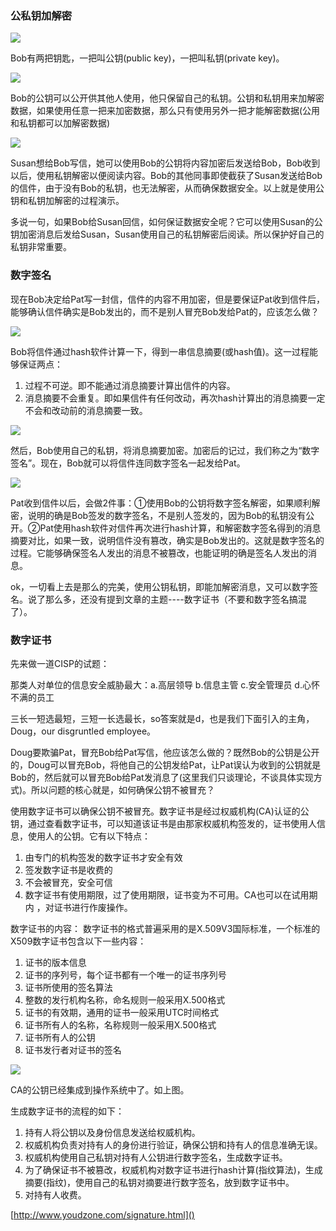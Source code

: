 ### 公私钥加解密
![](https://github.com/ashenone0917/image/blob/main/670ddf02812a4789aa12901770f015de.png)  

Bob有两把钥匙，一把叫公钥(public key)，一把叫私钥(private key)。

![](https://github.com/ashenone0917/image/blob/main/161989e5a64f4c0c8210912022f2f4ae.png)  

Bob的公钥可以公开供其他人使用，他只保留自己的私钥。公钥和私钥用来加解密数据，如果使用任意一把来加密数据，那么只有使用另外一把才能解密数据(公用和私钥都可以加解密数据)  

![](https://github.com/ashenone0917/image/blob/main/3eefdc51188b4fc09b3ad8735f712d37.png)  

Susan想给Bob写信，她可以使用Bob的公钥将内容加密后发送给Bob，Bob收到以后，使用私钥解密以便阅读内容。Bob的其他同事即使截获了Susan发送给Bob的信件，由于没有Bob的私钥，也无法解密，从而确保数据安全。以上就是使用公钥和私钥加解密的过程演示。  

多说一句，如果Bob给Susan回信，如何保证数据安全呢？它可以使用Susan的公钥加密消息后发给Susan，Susan使用自己的私钥解密后阅读。所以保护好自己的私钥非常重要。

### 数字签名
现在Bob决定给Pat写一封信，信件的内容不用加密，但是要保证Pat收到信件后，能够确认信件确实是Bob发出的，而不是别人冒充Bob发给Pat的，应该怎么做？  

![](https://github.com/ashenone0917/image/blob/main/f1e289bf1eae47b099b5e75a9f2f6caf.png)  

Bob将信件通过hash软件计算一下，得到一串信息摘要(或hash值)。这一过程能够保证两点：
1. 过程不可逆。即不能通过消息摘要计算出信件的内容。
2. 消息摘要不会重复。即如果信件有任何改动，再次hash计算出的消息摘要一定不会和改动前的消息摘要一致。

![](https://github.com/ashenone0917/image/blob/main/f88b85cfdb4244e882bd83775aa061d1.png)  

然后，Bob使用自己的私钥，将消息摘要加密。加密后的记过，我们称之为“数字签名”。现在，Bob就可以将信件连同数字签名一起发给Pat。

![](https://github.com/ashenone0917/image/blob/main/638335cf4bcc4a789d6fac58585c3e14.png)

Pat收到信件以后，会做2件事：①使用Bob的公钥将数字签名解密，如果顺利解密，说明的确是Bob签发的数字签名，不是别人签发的，因为Bob的私钥没有公开。②Pat使用hash软件对信件再次进行hash计算，和解密数字签名得到的消息摘要对比，如果一致，说明信件没有篡改，确实是Bob发出的。这就是数字签名的过程。它能够确保签名人发出的消息不被篡改，也能证明的确是签名人发出的消息。

ok，一切看上去是那么的完美，使用公钥私钥，即能加解密消息，又可以数字签名。说了那么多，还没有提到文章的主题----数字证书（不要和数字签名搞混了）。

### 数字证书
先来做一道CISP的试题：

那类人对单位的信息安全威胁最大：a.高层领导  b.信息主管  c.安全管理员  d.心怀不满的员工

三长一短选最短，三短一长选最长，so答案就是d，也是我们下面引入的主角，Doug，our disgruntled employee。

Doug要欺骗Pat，冒充Bob给Pat写信，他应该怎么做的？既然Bob的公钥是公开的，Doug可以冒充Bob，将他自己的公钥发给Pat，让Pat误认为收到的公钥就是Bob的，然后就可以冒充Bob给Pat发消息了(这里我们只谈理论，不谈具体实现方式)。所以问题的核心就是，如何确保公钥不被冒充？

使用数字证书可以确保公钥不被冒充。数字证书是经过权威机构(CA)认证的公钥，通过查看数字证书，可以知道该证书是由那家权威机构签发的，证书使用人信息，使用人的公钥。它有以下特点：

1. 由专门的机构签发的数字证书才安全有效
2. 签发数字证书是收费的
3. 不会被冒充，安全可信
4. 数字证书有使用期限，过了使用期限，证书变为不可用。CA也可以在试用期内 ，对证书进行作废操作。

数字证书的内容：
数字证书的格式普遍采用的是X.509V3国际标准，一个标准的X509数字证书包含以下一些内容：
1. 证书的版本信息
2. 证书的序列号，每个证书都有一个唯一的证书序列号
3. 证书所使用的签名算法
4. 整数的发行机构名称，命名规则一般采用X.500格式
5. 证书的有效期，通用的证书一般采用UTC时间格式
6. 证书所有人的名称，名称规则一般采用X.500格式
7. 证书所有人的公钥
8. 证书发行者对证书的签名

![](https://github.com/ashenone0917/image/blob/main/ade6cd34320e4fc2bd30977593e44808%20(1).png)

CA的公钥已经集成到操作系统中了。如上图。

生成数字证书的流程的如下：

1. 持有人将公钥以及身份信息发送给权威机构。
2. 权威机构负责对持有人的身份进行验证，确保公钥和持有人的信息准确无误。
3. 权威机构使用自己私钥对持有人公钥进行数字签名，生成数字证书。
4. 为了确保证书不被篡改，权威机构对数字证书进行hash计算(指纹算法)，生成摘要(指纹)，使用自己的私钥对摘要进行数字签名，放到数字证书中。
5. 对持有人收费。

[http://www.youdzone.com/signature.html]()



